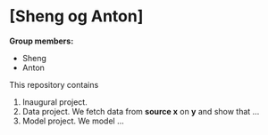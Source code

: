 # \[Sheng og Anton\]

**Group members:**
- Sheng
- Anton



This repository contains  
1. Inaugural project. 
2. Data project. We fetch data from **source x** on **y** and show that ...
3. Model project. We model ...
